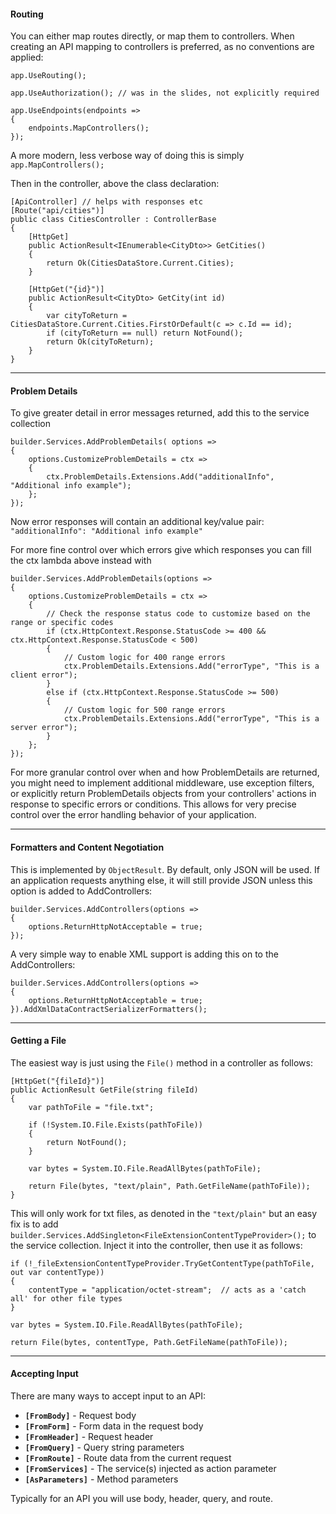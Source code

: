 #### Routing

You can either map routes directly, or map them to controllers.  When creating an API mapping to controllers is preferred, as no conventions are applied:

```
app.UseRouting();

app.UseAuthorization(); // was in the slides, not explicitly required

app.UseEndpoints(endpoints => 
{
    endpoints.MapControllers();
});
```

A more modern, less verbose way of doing this is simply `app.MapControllers();`

Then in the controller, above the class declaration:
```
[ApiController] // helps with responses etc
[Route("api/cities")]
public class CitiesController : ControllerBase
{
    [HttpGet]
    public ActionResult<IEnumerable<CityDto>> GetCities()
    {
        return Ok(CitiesDataStore.Current.Cities);
    }

    [HttpGet("{id}")]
    public ActionResult<CityDto> GetCity(int id)
    {
        var cityToReturn = CitiesDataStore.Current.Cities.FirstOrDefault(c => c.Id == id);
        if (cityToReturn == null) return NotFound();
        return Ok(cityToReturn);
    }
}
```

---

#### Problem Details

To give greater detail in error messages returned, add this to the service collection
```
builder.Services.AddProblemDetails( options =>
{
    options.CustomizeProblemDetails = ctx => 
    {
        ctx.ProblemDetails.Extensions.Add("additionalInfo", "Additional info example");
    };
});
```
Now error responses will contain an additional key/value pair: `"additionalInfo": "Additional info example"`

For more fine control over which errors give which responses you can fill the ctx lambda above instead with
```
builder.Services.AddProblemDetails(options =>
{
    options.CustomizeProblemDetails = ctx =>
    {
        // Check the response status code to customize based on the range or specific codes
        if (ctx.HttpContext.Response.StatusCode >= 400 && ctx.HttpContext.Response.StatusCode < 500)
        {
            // Custom logic for 400 range errors
            ctx.ProblemDetails.Extensions.Add("errorType", "This is a client error");
        }
        else if (ctx.HttpContext.Response.StatusCode >= 500)
        {
            // Custom logic for 500 range errors
            ctx.ProblemDetails.Extensions.Add("errorType", "This is a server error");
        }
    };
});
```
For more granular control over when and how ProblemDetails are returned, you might need to implement additional middleware, use exception filters, or explicitly return ProblemDetails objects from your controllers' actions in response to specific errors or conditions. This allows for very precise control over the error handling behavior of your application.

---

#### Formatters and Content Negotiation

This is implemented by `ObjectResult`.  By default, only JSON will be used.  If an application requests anything else, it will still provide JSON unless this option is added to AddControllers:
```
builder.Services.AddControllers(options =>
{
    options.ReturnHttpNotAcceptable = true;
});
```

A very simple way to enable XML support is adding this on to the AddControllers:
```
builder.Services.AddControllers(options =>
{
    options.ReturnHttpNotAcceptable = true;
}).AddXmlDataContractSerializerFormatters();
```

---

#### Getting a File

The easiest way is just using the `File()` method in a controller as follows:
```
[HttpGet("{fileId}")]
public ActionResult GetFile(string fileId)
{
    var pathToFile = "file.txt";

    if (!System.IO.File.Exists(pathToFile))
    {
        return NotFound();
    }

    var bytes = System.IO.File.ReadAllBytes(pathToFile);

    return File(bytes, "text/plain", Path.GetFileName(pathToFile));
}
```

This will only work for txt files, as denoted in the `"text/plain"` but an easy fix is to add `builder.Services.AddSingleton<FileExtensionContentTypeProvider>();` to the service collection.  Inject it into the controller, then use it as follows:
```
if (!_fileExtensionContentTypeProvider.TryGetContentType(pathToFile, out var contentType))
{
    contentType = "application/octet-stream";  // acts as a 'catch all' for other file types
}

var bytes = System.IO.File.ReadAllBytes(pathToFile);

return File(bytes, contentType, Path.GetFileName(pathToFile));
```

---

#### Accepting Input

There are many ways to accept input to an API:
- **`[FromBody]`** - Request body
- **`[FromForm]`** - Form data in the request body
- **`[FromHeader]`** - Request header
- **`[FromQuery]`** - Query string parameters
- **`[FromRoute]`** - Route data from the current request
- **`[FromServices]`** - The service(s) injected as action parameter
- **`[AsParameters]`** - Method parameters

Typically for an API you will use body, header, query, and route.